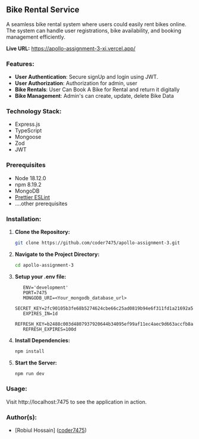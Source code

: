 ## Bike Rental Service

A seamless bike rental system where users could easily rent bikes online. The system can handle user registrations, bike availability, and booking management efficiently.

**Live URL:** https://apollo-assignment-3-xi.vercel.app/

### Features:

-   **User Authentication**: Secure signUp and login using JWT.
-   **User Authorization**: Authorization for admin, user
-   **Bike Rentals**: User Can Book A Bike for Rental and return it digitally
-   **Bike Management**: Admin's can create, update, delete Bike Data

### Technology Stack:

-   Express.js
-   TypeScript
-   Mongoose
-   Zod
-   JWT

### Prerequisites

-   Node 18.12.0
-   npm 8.19.2
-   MongoDB
-   [Prettier ESLint](vs-code-prettier-eslint)
-   ....other prerequisites

### Installation:

1.  **Clone the Repository:**

    ```bash
    git clone https://github.com/coder7475/apollo-assignment-3.git
    ```

2.  **Navigate to the Project Directory:**

    ```bash
    cd apollo-assignment-3
    ```

3.  **Setup your .env file:**

    ```plaintext
       ENV='development'
       PORT=7475
       MONGODB_URI=<Your_mongodb_database_url>
       SECRET_KEY=2fc90105b3fe68b5274624cbe66c25ad0819b94e6f311fd1a21692a51e056573f74f>
       EXPIRES_IN=1d
       REFRESH_KEY=b2488c003d4807937920644b34095ef99af11ec4aec9d663accfb8aa6316fe93721>
       REFRESH_EXPIRES=100d

    ```

4.  **Install Dependencies:**

    ```bash
    npm install
    ```

5.  **Start the Server:**

    ```bash
    npm run dev
    ```

### Usage:

Visit http://localhost:7475 to see the application in action.

### Author(s):

-   [Robiul Hossain] ([coder7475](http://github.com/coder7475))
